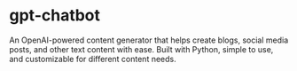 # gpt-chatbot
An OpenAI-powered content generator that helps create blogs, social media posts, and other text content with ease.  Built with Python, simple to use, and customizable for different content needs.
